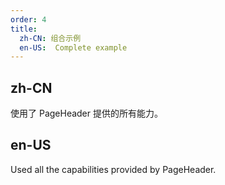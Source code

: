 ```yaml
---
order: 4
title:
  zh-CN: 组合示例
  en-US:  Complete example
---
```


## zh-CN

使用了 PageHeader 提供的所有能力。

## en-US

Used all the capabilities provided by PageHeader.

